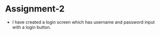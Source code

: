 # Assignment-2

- I have created a login screen which has username and password input with a login button.
